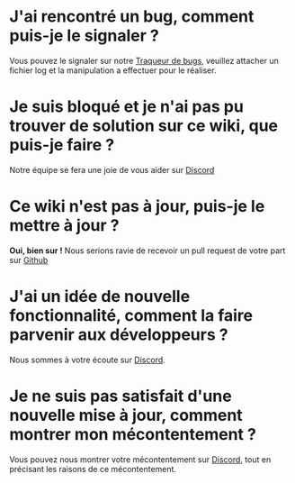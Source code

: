 <!-- TITLE: Faq -->
<!-- SUBTITLE:  -->

# J'ai rencontré un bug, comment puis-je le signaler ?
Vous pouvez le signaler sur notre [Traqueur de bugs](https://06games.ddns.net/Projects/Vermis/project/Angry-Dash/issues), veuillez attacher un fichier log et la manipulation a effectuer pour le réaliser.

# Je suis bloqué et je n'ai pas pu trouver de solution sur ce wiki, que puis-je faire ?
Notre équipe se fera une joie de vous aider sur [Discord](https://discord.gg/PaFbgFT)

# Ce wiki n'est pas à jour, puis-je le mettre à jour ?
**Oui, bien sur !**
Nous serions ravie de recevoir un pull request de votre part sur [Github](https://github.com/06-Games/documentation)

# J'ai un idée de nouvelle fonctionnalité, comment la faire parvenir aux développeurs ?
Nous sommes à votre écoute sur [Discord](https://discord.gg/PaFbgFT).

# Je ne suis pas satisfait d'une nouvelle mise à jour, comment montrer mon mécontentement ?
Vous pouvez nous montrer votre mécontentement sur [Discord](https://discord.gg/PaFbgFT), tout en précisant les raisons de ce mécontentement.